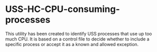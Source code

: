 # USS-HC-CPU-consuming-processes
This utility has been created to identify USS processes that use up too much CPU. It is based on a control file to decide whether to include a specific process or accept it as a known and allowed exception. 
